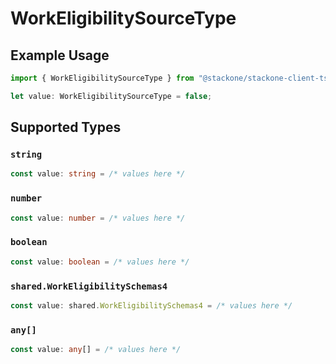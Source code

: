 # WorkEligibilitySourceType

## Example Usage

```typescript
import { WorkEligibilitySourceType } from "@stackone/stackone-client-ts/sdk/models/shared";

let value: WorkEligibilitySourceType = false;
```

## Supported Types

### `string`

```typescript
const value: string = /* values here */
```

### `number`

```typescript
const value: number = /* values here */
```

### `boolean`

```typescript
const value: boolean = /* values here */
```

### `shared.WorkEligibilitySchemas4`

```typescript
const value: shared.WorkEligibilitySchemas4 = /* values here */
```

### `any[]`

```typescript
const value: any[] = /* values here */
```

